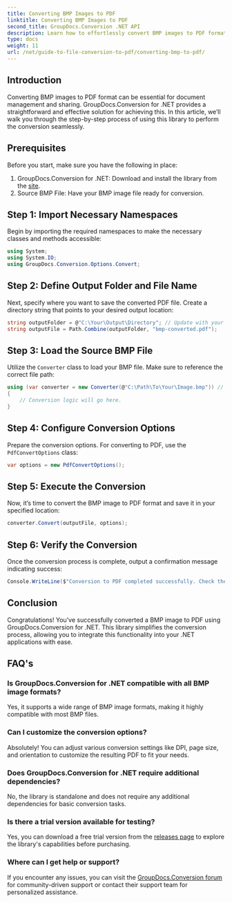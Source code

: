 ```yaml
---
title: Converting BMP Images to PDF
linktitle: Converting BMP Images to PDF
second_title: GroupDocs.Conversion .NET API
description: Learn how to effortlessly convert BMP images to PDF format using GroupDocs.Conversion for .NET. This comprehensive step-by-step tutorial covers prerequisites, source file handling, and customization options.
type: docs
weight: 11
url: /net/guide-to-file-conversion-to-pdf/converting-bmp-to-pdf/
---
```

## Introduction

Converting BMP images to PDF format can be essential for document management and sharing. GroupDocs.Conversion for .NET provides a straightforward and effective solution for achieving this. In this article, we’ll walk you through the step-by-step process of using this library to perform the conversion seamlessly.

## Prerequisites

Before you start, make sure you have the following in place:

1. GroupDocs.Conversion for .NET: Download and install the library from the [site](https://releases.groupdocs.com/conversion/net/).
2. Source BMP File: Have your BMP image file ready for conversion.

## Step 1: Import Necessary Namespaces

Begin by importing the required namespaces to make the necessary classes and methods accessible:

```csharp
using System;
using System.IO;
using GroupDocs.Conversion.Options.Convert;
```

## Step 2: Define Output Folder and File Name

Next, specify where you want to save the converted PDF file. Create a directory string that points to your desired output location:

```csharp
string outputFolder = @"C:\Your\Output\Directory"; // Update with your directory path
string outputFile = Path.Combine(outputFolder, "bmp-converted.pdf");
```

## Step 3: Load the Source BMP File

Utilize the `Converter` class to load your BMP file. Make sure to reference the correct file path:

```csharp
using (var converter = new Converter(@"C:\Path\To\Your\Image.bmp")) // Update with your BMP file path
{
    // Conversion logic will go here.
}
```

## Step 4: Configure Conversion Options

Prepare the conversion options. For converting to PDF, use the `PdfConvertOptions` class:

```csharp
var options = new PdfConvertOptions();
```

## Step 5: Execute the Conversion

Now, it’s time to convert the BMP image to PDF format and save it in your specified location:

```csharp
converter.Convert(outputFile, options);
```

## Step 6: Verify the Conversion

Once the conversion process is complete, output a confirmation message indicating success:

```csharp
Console.WriteLine($"Conversion to PDF completed successfully. Check the output in: {outputFolder}");
```

## Conclusion

Congratulations! You’ve successfully converted a BMP image to PDF using GroupDocs.Conversion for .NET. This library simplifies the conversion process, allowing you to integrate this functionality into your .NET applications with ease.

## FAQ's

### Is GroupDocs.Conversion for .NET compatible with all BMP image formats?

Yes, it supports a wide range of BMP image formats, making it highly compatible with most BMP files.

### Can I customize the conversion options?

Absolutely! You can adjust various conversion settings like DPI, page size, and orientation to customize the resulting PDF to fit your needs.

### Does GroupDocs.Conversion for .NET require additional dependencies?

No, the library is standalone and does not require any additional dependencies for basic conversion tasks.

### Is there a trial version available for testing?

Yes, you can download a free trial version from the [releases page](https://releases.groupdocs.com/) to explore the library's capabilities before purchasing.

### Where can I get help or support?

If you encounter any issues, you can visit the [GroupDocs.Conversion forum](https://forum.groupdocs.com/c/conversion/11) for community-driven support or contact their support team for personalized assistance.
